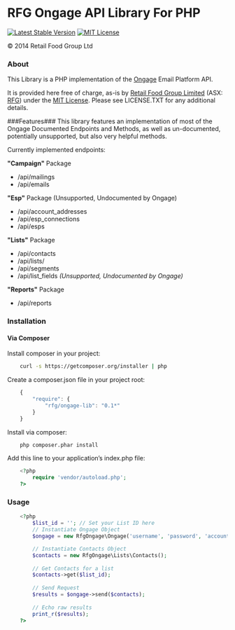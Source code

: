 RFG Ongage API Library For PHP
======================
[![Latest Stable Version](http://img.shields.io/badge/packagist-v0.1-blue.svg)](https://packagist.org/packages/rfg/ongage-lib) [![MIT License](http://img.shields.io/packagist/l/rfg/ongage-lib.svg)](http://opensource.org/licenses/mit-license.php)

© 2014 Retail Food Group Ltd

### About ###
This Library is a PHP implementation of the [Ongage](http://www.ongage.com) Email Platform API. 

It is provided here free of charge, as-is by [Retail Food Group Limited](http://www.rfg.com.au/) (ASX: [RFG](http://www.asx.com.au/asx/research/companyInfo.do?by=asxCode&asxCode=RFG)) under the [MIT License](http://opensource.org/licenses/mit-license.php). Please see LICENSE.TXT for any additional details.

###Features###
This library features an implementation of most of the Ongage Documented Endpoints and Methods, as well as un-documented, potentially unsupported, but also very helpful methods.

Currently implemented endpoints:

**"Campaign"** Package
* /api/mailings
* /api/emails

**"Esp"** Package (Unsupported, Undocumented by Ongage)
* /api/account_addresses
* /api/esp_connections
* /api/esps

 **"Lists"** Package
 * /api/contacts
 * /api/lists/
 * /api/segments
 * /api/list_fields *(Unsupported, Undocumented by Ongage)*
 
 **"Reports"** Package
 * /api/reports
 
### Installation ###

#### Via Composer ####
Install composer in your project:

```bash
    curl -s https://getcomposer.org/installer | php
```

Create a composer.json file in your project root:

```javascript
    {
        "require": {
            "rfg/ongage-lib": "0.1*"
        }
    }
```

Install via composer:

```bash
    php composer.phar install
```

Add this line to your application’s index.php file:

```php
    <?php
	    require 'vendor/autoload.php';
    ?>
```

### Usage ###

```php
    <?php
	    $list_id = ''; // Set your List ID here
	    // Instantiate Ongage Object
	    $ongage = new RfgOngage\Ongage('username', 'password', 'account_code');

		// Instantiate Contacts Object
	    $contacts = new RfgOngage\Lists\Contacts();
	    
	    // Get Contacts for a list
	    $contacts->get($list_id);
	    
	    // Send Request
	    $results = $ongage->send($contacts);
	    
	    // Echo raw results
	    print_r($results);
    ?>
```
